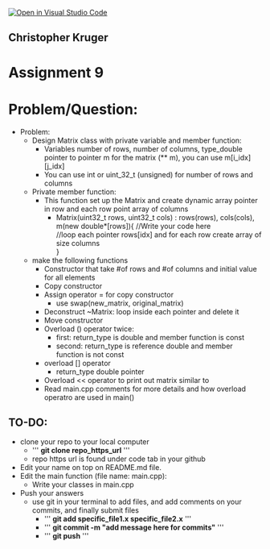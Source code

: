 [![Open in Visual Studio Code](https://classroom.github.com/assets/open-in-vscode-c66648af7eb3fe8bc4f294546bfd86ef473780cde1dea487d3c4ff354943c9ae.svg)](https://classroom.github.com/online_ide?assignment_repo_id=9381751&assignment_repo_type=AssignmentRepo)
## Christopher Kruger

# Assignment 9


# Problem/Question:
- Problem:
  - Design Matrix class with private variable and member function:
    - Variables number of rows, number of columns, type_double pointer to pointer m for the matrix (** m), you can use m[i_idx][j_idx]
    - You can use int or uint_32_t (unsigned) for number of rows and columns
  - Private member function:
    - This function set up the Matrix and create dynamic array pointer in row and each row point array of columns
      - Matrix(uint32_t rows, uint32_t cols) : rows(rows), cols(cols), m(new double*[rows]){
        //Write your code here\
        //loop each pointer rows[idx] and for each row create array of size columns\
        }
  - make the following functions
    - Constructor that take #of rows and #of columns and initial value for all elements
    - Copy constructor
    - Assign operator = for copy constructor
      - use swap(new_matrix, original_matrix)
    - Deconstruct  ~Matrix: loop inside each pointer and delete it
    - Move constructor
    - Overload () operator twice:
      - first: return_type is double and member function is const
      - second: return_type is reference double and member function is not const
    - overload [] operator
      - return_type double pointer
    - Overload << operator to print out matrix similar to
    - Read main.cpp comments for more details and how overload operatro are used in main()

## TO-DO:
- clone your repo to your local computer
  - ''' <b>git clone repo_https_url</b> '''
  - repo https url is found under code tab in your github
- Edit your name on top on README.md file.
- Edit the main function (file name: main.cpp):
  - Write your classes in main.cpp
- Push your answers
  - use git in your terminal to add files, and add comments on your commits, and finally submit files
    - ''' <b>git add specific_file1.x specific_file2.x</b> '''
    - ''' <b>git commit -m "add message here for commits"</b> '''
    - ''' <b>git push</b> ''' 
      
